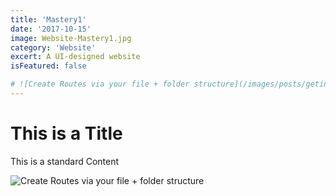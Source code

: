 ```yaml
---
title: 'Mastery1'
date: '2017-10-15'
image: Website-Mastery1.jpg
category: 'Website'
excert: A UI-designed website
isFeatured: false

# ![Create Routes via your file + folder structure](/images/posts/geting-started/getting-started-nextjs.png)
---
```

# This is a Title
This is a standard Content

![Create Routes via your file + folder structure](Website-Mastery1.jpg)